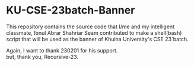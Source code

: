 # KU-CSE-23batch-Banner
This repository contains the source code that I/me and my intelligent classmate, Ibnul Abrar Shahriar Seam contributed to make a shell(bash) script that will be used as the banner of Khulna University's CSE 23`batch.

Again, I want to thank 230201 for his support.   
but, thank you, Recursive-23.